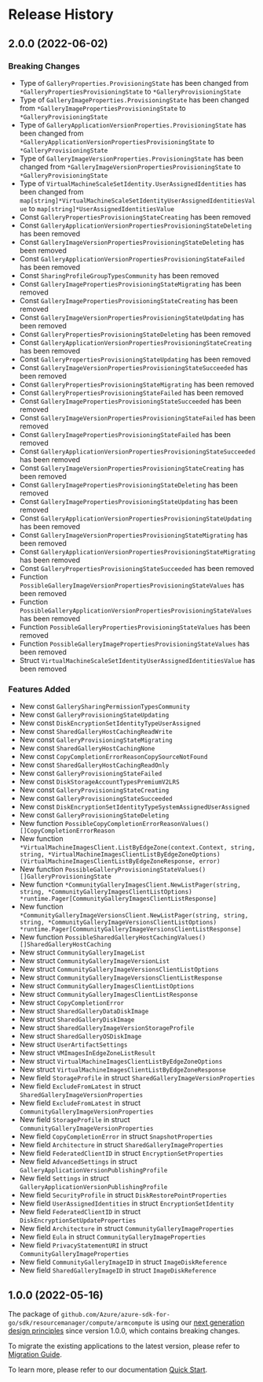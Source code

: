 # Release History

## 2.0.0 (2022-06-02)
### Breaking Changes

- Type of `GalleryProperties.ProvisioningState` has been changed from `*GalleryPropertiesProvisioningState` to `*GalleryProvisioningState`
- Type of `GalleryImageProperties.ProvisioningState` has been changed from `*GalleryImagePropertiesProvisioningState` to `*GalleryProvisioningState`
- Type of `GalleryApplicationVersionProperties.ProvisioningState` has been changed from `*GalleryApplicationVersionPropertiesProvisioningState` to `*GalleryProvisioningState`
- Type of `GalleryImageVersionProperties.ProvisioningState` has been changed from `*GalleryImageVersionPropertiesProvisioningState` to `*GalleryProvisioningState`
- Type of `VirtualMachineScaleSetIdentity.UserAssignedIdentities` has been changed from `map[string]*VirtualMachineScaleSetIdentityUserAssignedIdentitiesValue` to `map[string]*UserAssignedIdentitiesValue`
- Const `GalleryPropertiesProvisioningStateCreating` has been removed
- Const `GalleryApplicationVersionPropertiesProvisioningStateDeleting` has been removed
- Const `GalleryImageVersionPropertiesProvisioningStateDeleting` has been removed
- Const `GalleryApplicationVersionPropertiesProvisioningStateFailed` has been removed
- Const `SharingProfileGroupTypesCommunity` has been removed
- Const `GalleryImagePropertiesProvisioningStateMigrating` has been removed
- Const `GalleryImagePropertiesProvisioningStateCreating` has been removed
- Const `GalleryImageVersionPropertiesProvisioningStateUpdating` has been removed
- Const `GalleryPropertiesProvisioningStateDeleting` has been removed
- Const `GalleryApplicationVersionPropertiesProvisioningStateCreating` has been removed
- Const `GalleryPropertiesProvisioningStateUpdating` has been removed
- Const `GalleryImageVersionPropertiesProvisioningStateSucceeded` has been removed
- Const `GalleryPropertiesProvisioningStateMigrating` has been removed
- Const `GalleryPropertiesProvisioningStateFailed` has been removed
- Const `GalleryImagePropertiesProvisioningStateSucceeded` has been removed
- Const `GalleryImageVersionPropertiesProvisioningStateFailed` has been removed
- Const `GalleryImagePropertiesProvisioningStateFailed` has been removed
- Const `GalleryApplicationVersionPropertiesProvisioningStateSucceeded` has been removed
- Const `GalleryImageVersionPropertiesProvisioningStateCreating` has been removed
- Const `GalleryImagePropertiesProvisioningStateDeleting` has been removed
- Const `GalleryImagePropertiesProvisioningStateUpdating` has been removed
- Const `GalleryApplicationVersionPropertiesProvisioningStateUpdating` has been removed
- Const `GalleryImageVersionPropertiesProvisioningStateMigrating` has been removed
- Const `GalleryApplicationVersionPropertiesProvisioningStateMigrating` has been removed
- Const `GalleryPropertiesProvisioningStateSucceeded` has been removed
- Function `PossibleGalleryImageVersionPropertiesProvisioningStateValues` has been removed
- Function `PossibleGalleryApplicationVersionPropertiesProvisioningStateValues` has been removed
- Function `PossibleGalleryPropertiesProvisioningStateValues` has been removed
- Function `PossibleGalleryImagePropertiesProvisioningStateValues` has been removed
- Struct `VirtualMachineScaleSetIdentityUserAssignedIdentitiesValue` has been removed

### Features Added

- New const `GallerySharingPermissionTypesCommunity`
- New const `GalleryProvisioningStateUpdating`
- New const `DiskEncryptionSetIdentityTypeUserAssigned`
- New const `SharedGalleryHostCachingReadWrite`
- New const `GalleryProvisioningStateMigrating`
- New const `SharedGalleryHostCachingNone`
- New const `CopyCompletionErrorReasonCopySourceNotFound`
- New const `SharedGalleryHostCachingReadOnly`
- New const `GalleryProvisioningStateFailed`
- New const `DiskStorageAccountTypesPremiumV2LRS`
- New const `GalleryProvisioningStateCreating`
- New const `GalleryProvisioningStateSucceeded`
- New const `DiskEncryptionSetIdentityTypeSystemAssignedUserAssigned`
- New const `GalleryProvisioningStateDeleting`
- New function `PossibleCopyCompletionErrorReasonValues() []CopyCompletionErrorReason`
- New function `*VirtualMachineImagesClient.ListByEdgeZone(context.Context, string, string, *VirtualMachineImagesClientListByEdgeZoneOptions) (VirtualMachineImagesClientListByEdgeZoneResponse, error)`
- New function `PossibleGalleryProvisioningStateValues() []GalleryProvisioningState`
- New function `*CommunityGalleryImagesClient.NewListPager(string, string, *CommunityGalleryImagesClientListOptions) *runtime.Pager[CommunityGalleryImagesClientListResponse]`
- New function `*CommunityGalleryImageVersionsClient.NewListPager(string, string, string, *CommunityGalleryImageVersionsClientListOptions) *runtime.Pager[CommunityGalleryImageVersionsClientListResponse]`
- New function `PossibleSharedGalleryHostCachingValues() []SharedGalleryHostCaching`
- New struct `CommunityGalleryImageList`
- New struct `CommunityGalleryImageVersionList`
- New struct `CommunityGalleryImageVersionsClientListOptions`
- New struct `CommunityGalleryImageVersionsClientListResponse`
- New struct `CommunityGalleryImagesClientListOptions`
- New struct `CommunityGalleryImagesClientListResponse`
- New struct `CopyCompletionError`
- New struct `SharedGalleryDataDiskImage`
- New struct `SharedGalleryDiskImage`
- New struct `SharedGalleryImageVersionStorageProfile`
- New struct `SharedGalleryOSDiskImage`
- New struct `UserArtifactSettings`
- New struct `VMImagesInEdgeZoneListResult`
- New struct `VirtualMachineImagesClientListByEdgeZoneOptions`
- New struct `VirtualMachineImagesClientListByEdgeZoneResponse`
- New field `StorageProfile` in struct `SharedGalleryImageVersionProperties`
- New field `ExcludeFromLatest` in struct `SharedGalleryImageVersionProperties`
- New field `ExcludeFromLatest` in struct `CommunityGalleryImageVersionProperties`
- New field `StorageProfile` in struct `CommunityGalleryImageVersionProperties`
- New field `CopyCompletionError` in struct `SnapshotProperties`
- New field `Architecture` in struct `SharedGalleryImageProperties`
- New field `FederatedClientID` in struct `EncryptionSetProperties`
- New field `AdvancedSettings` in struct `GalleryApplicationVersionPublishingProfile`
- New field `Settings` in struct `GalleryApplicationVersionPublishingProfile`
- New field `SecurityProfile` in struct `DiskRestorePointProperties`
- New field `UserAssignedIdentities` in struct `EncryptionSetIdentity`
- New field `FederatedClientID` in struct `DiskEncryptionSetUpdateProperties`
- New field `Architecture` in struct `CommunityGalleryImageProperties`
- New field `Eula` in struct `CommunityGalleryImageProperties`
- New field `PrivacyStatementURI` in struct `CommunityGalleryImageProperties`
- New field `CommunityGalleryImageID` in struct `ImageDiskReference`
- New field `SharedGalleryImageID` in struct `ImageDiskReference`


## 1.0.0 (2022-05-16)

The package of `github.com/Azure/azure-sdk-for-go/sdk/resourcemanager/compute/armcompute` is using our [next generation design principles](https://azure.github.io/azure-sdk/general_introduction.html) since version 1.0.0, which contains breaking changes.

To migrate the existing applications to the latest version, please refer to [Migration Guide](https://aka.ms/azsdk/go/mgmt/migration).

To learn more, please refer to our documentation [Quick Start](https://aka.ms/azsdk/go/mgmt).